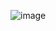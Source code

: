 ![image](https://user-images.githubusercontent.com/71698722/143227745-43df424d-f89c-4445-99e9-d803988f9fef.png)
